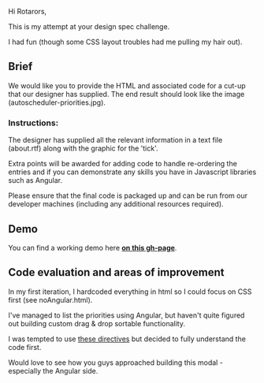 Hi Rotarors,

This is my attempt at your design spec challenge.

I had fun (though some CSS layout troubles had me pulling my hair out).
![[](https://stephenkoo.github.io/code-test-angular-css-modal/autoscheduler/)](http://i.imgur.com/Q3cUg29.gif)

## Brief
We would like you to provide the HTML and associated code for a cut-up that our designer has supplied.  The end result should look like the image (autoscheduler-priorities.jpg).  

### Instructions:
The designer has supplied all the relevant information in a text file (about.rtf) along with the graphic for the 'tick'.

Extra points will be awarded for adding code to handle re-ordering the entries and if you can demonstrate any skills you have in Javascript libraries such as Angular.

Please ensure that the final code is packaged up and can be run from our developer machines (including any additional resources required).

## Demo
You can find a working demo here **[on this gh-page](https://stephenkoo.github.io/code-test-angular-css-modal/autoscheduler/)**.

## Code evaluation and areas of improvement
In my first iteration, I hardcoded everything in html so I could focus on CSS first (see noAngular.html).

I've managed to list the priorities using Angular, but haven't quite figured out building custom drag & drop sortable functionality.

I was tempted to use [these directives](https://github.com/marceljuenemann/angular-drag-and-drop-lists) but decided to fully understand the code first. 

Would love to see how you guys approached building this modal - especially the Angular side.
